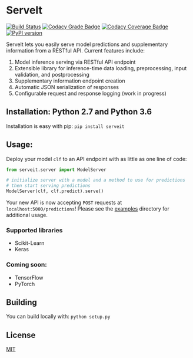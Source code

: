 # ServeIt
[![Build Status](https://travis-ci.org/rtlee9/serveit.svg?branch=master)](https://travis-ci.org/rtlee9/serveit)
[![Codacy Grade Badge](https://api.codacy.com/project/badge/Grade/2af32a3840d5441e815f3956659b091f)](https://www.codacy.com/app/ryantlee9/serveit)
[![Codacy Coverage Badge](https://api.codacy.com/project/badge/Coverage/2af32a3840d5441e815f3956659b091f)](https://www.codacy.com/app/ryantlee9/serveit)
[![PyPI version](https://badge.fury.io/py/ServeIt.svg)](https://badge.fury.io/py/ServeIt)

ServeIt lets you easily serve model predictions and supplementary information from a RESTful API. Current features include:

1. Model inference serving via RESTful API endpoint
1. Extensible library for inference-time data loading, preprocessing, input validation, and postprocessing
1. Supplementary information endpoint creation
1. Automatic JSON serialization of responses
1. Configurable request and response logging (work in progress)

## Installation: Python 2.7 and Python 3.6
Installation is easy with pip: `pip install serveit`

## Usage:
Deploy your model `clf` to an API endpoint with as little as one line of code:
```python
from serveit.server import ModelServer

# initialize server with a model and a method to use for predictions
# then start serving predictions
ModelServer(clf, clf.predict).serve()
```

Your new API is now accepting `POST` requests at `localhost:5000/predictions`! Please see the [examples](examples) directory for additional usage.

### Supported libraries
* Scikit-Learn
* Keras

### Coming soon:
* TensorFlow
* PyTorch

## Building
You can build locally with: `python setup.py`

## License
[MIT](LICENSE.md)
